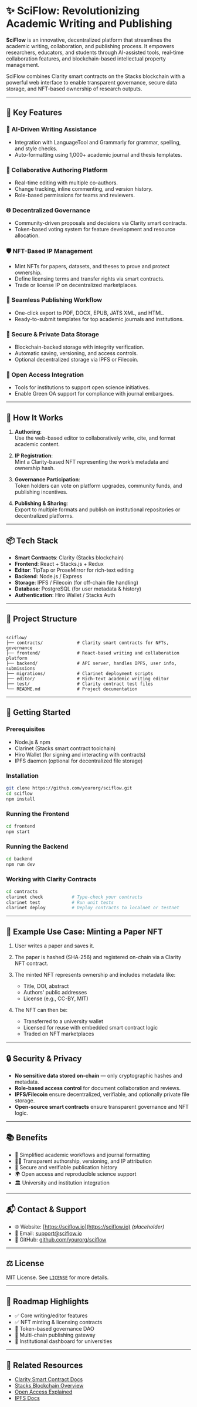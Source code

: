 # ✨ SciFlow: Revolutionizing Academic Writing and Publishing

**SciFlow** is an innovative, decentralized platform that streamlines the academic writing, collaboration, and publishing process. It empowers researchers, educators, and students through AI-assisted tools, real-time collaboration features, and blockchain-based intellectual property management.

SciFlow combines Clarity smart contracts on the Stacks blockchain with a powerful web interface to enable transparent governance, secure data storage, and NFT-based ownership of research outputs.

---

## 🚀 Key Features

### 🧠 AI-Driven Writing Assistance
- Integration with LanguageTool and Grammarly for grammar, spelling, and style checks.
- Auto-formatting using 1,000+ academic journal and thesis templates.

### 👥 Collaborative Authoring Platform
- Real-time editing with multiple co-authors.
- Change tracking, inline commenting, and version history.
- Role-based permissions for teams and reviewers.

### 🌐 Decentralized Governance
- Community-driven proposals and decisions via Clarity smart contracts.
- Token-based voting system for feature development and resource allocation.

### 🛡️ NFT-Based IP Management
- Mint NFTs for papers, datasets, and theses to prove and protect ownership.
- Define licensing terms and transfer rights via smart contracts.
- Trade or license IP on decentralized marketplaces.

### 📄 Seamless Publishing Workflow
- One-click export to PDF, DOCX, EPUB, JATS XML, and HTML.
- Ready-to-submit templates for top academic journals and institutions.

### 🔐 Secure & Private Data Storage
- Blockchain-backed storage with integrity verification.
- Automatic saving, versioning, and access controls.
- Optional decentralized storage via IPFS or Filecoin.

### 📢 Open Access Integration
- Tools for institutions to support open science initiatives.
- Enable Green OA support for compliance with journal embargoes.

---

## 🧠 How It Works

1. **Authoring**:  
   Use the web-based editor to collaboratively write, cite, and format academic content.

2. **IP Registration**:  
   Mint a Clarity-based NFT representing the work’s metadata and ownership hash.

3. **Governance Participation**:  
   Token holders can vote on platform upgrades, community funds, and publishing incentives.

4. **Publishing & Sharing**:  
   Export to multiple formats and publish on institutional repositories or decentralized platforms.

---

## 📦 Tech Stack

- **Smart Contracts**: Clarity (Stacks blockchain)
- **Frontend**: React + Stacks.js + Redux
- **Editor**: TipTap or ProseMirror for rich-text editing
- **Backend**: Node.js / Express
- **Storage**: IPFS / Filecoin (for off-chain file handling)
- **Database**: PostgreSQL (for user metadata & history)
- **Authentication**: Hiro Wallet / Stacks Auth

---

## 📁 Project Structure

```

sciflow/
├── contracts/             # Clarity smart contracts for NFTs, governance
├── frontend/              # React-based writing and collaboration platform
├── backend/               # API server, handles IPFS, user info, submissions
├── migrations/            # Clarinet deployment scripts
├── editor/                # Rich-text academic writing editor
├── test/                  # Clarity contract test files
└── README.md              # Project documentation

````

---

## 🧪 Getting Started

### Prerequisites

- Node.js & npm
- Clarinet (Stacks smart contract toolchain)
- Hiro Wallet (for signing and interacting with contracts)
- IPFS daemon (optional for decentralized file storage)

### Installation

```bash
git clone https://github.com/yourorg/sciflow.git
cd sciflow
npm install
````

### Running the Frontend

```bash
cd frontend
npm start
```

### Running the Backend

```bash
cd backend
npm run dev
```

### Working with Clarity Contracts

```bash
cd contracts
clarinet check           # Type-check your contracts
clarinet test            # Run unit tests
clarinet deploy          # Deploy contracts to localnet or testnet
```

---

## 📜 Example Use Case: Minting a Paper NFT

1. User writes a paper and saves it.
2. The paper is hashed (SHA-256) and registered on-chain via a Clarity NFT contract.
3. The minted NFT represents ownership and includes metadata like:

   * Title, DOI, abstract
   * Authors' public addresses
   * License (e.g., CC-BY, MIT)
4. The NFT can then be:

   * Transferred to a university wallet
   * Licensed for reuse with embedded smart contract logic
   * Traded on NFT marketplaces

---

## 🔒 Security & Privacy

* **No sensitive data stored on-chain** — only cryptographic hashes and metadata.
* **Role-based access control** for document collaboration and reviews.
* **IPFS/Filecoin** ensure decentralized, verifiable, and optionally private file storage.
* **Open-source smart contracts** ensure transparent governance and NFT logic.

---

## 📚 Benefits

* 🧾 Simplified academic workflows and journal formatting
* 👨‍🔬 Transparent authorship, versioning, and IP attribution
* 🔐 Secure and verifiable publication history
* 🌍 Open access and reproducible science support
* 🏛️ University and institution integration

---

## 📬 Contact & Support

* 🌐 Website: [https://sciflow.io](https://sciflow.io) *(placeholder)*
* 📧 Email: [support@sciflow.io](mailto:support@sciflow.io)
* 🐙 GitHub: [github.com/yourorg/sciflow](https://github.com/yourorg/sciflow)

---

## ⚖️ License

MIT License. See [`LICENSE`](./LICENSE) for more details.

---

## 🏁 Roadmap Highlights

* ✅ Core writing/editor features
* ✅ NFT minting & licensing contracts
* 🚧 Token-based governance DAO
* 🚧 Multi-chain publishing gateway
* 🚧 Institutional dashboard for universities

---

## 📄 Related Resources

* [Clarity Smart Contract Docs](https://docs.stacks.co/docs/clarity/)
* [Stacks Blockchain Overview](https://www.stacks.co/)
* [Open Access Explained](https://sparcopen.org/open-access/)
* [IPFS Docs](https://docs.ipfs.tech/)

```

